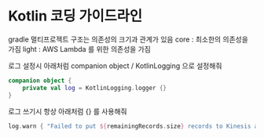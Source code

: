 # Kotlin 코딩 가이드라인

gradle 멀티프로젝트 구조는 의존성의 크기과 관계가 있음
core : 최소한의 의존성을 가짐
light : AWS Lambda 를 위한 의존성을 가짐


로그 설정시 아래처럼 companion object /  KotlinLogging 으로 설정해줘
```kotlin
companion object {
    private val log = KotlinLogging.logger {}
}
```
로그 쓰기시 항상 아래처럼 {} 를 사용해줘
```kotlin
log.warn { "Failed to put ${remainingRecords.size} records to Kinesis after $maxRetries retries." }
```

